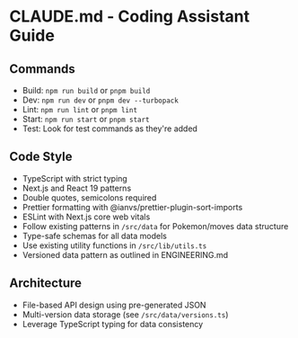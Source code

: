 # CLAUDE.md - Coding Assistant Guide

## Commands
- Build: `npm run build` or `pnpm build`
- Dev: `npm run dev` or `pnpm dev --turbopack`
- Lint: `npm run lint` or `pnpm lint`
- Start: `npm run start` or `pnpm start`
- Test: Look for test commands as they're added

## Code Style
- TypeScript with strict typing
- Next.js and React 19 patterns
- Double quotes, semicolons required
- Prettier formatting with @ianvs/prettier-plugin-sort-imports
- ESLint with Next.js core web vitals
- Follow existing patterns in `/src/data` for Pokemon/moves data structure
- Type-safe schemas for all data models
- Use existing utility functions in `/src/lib/utils.ts`
- Versioned data pattern as outlined in ENGINEERING.md

## Architecture
- File-based API design using pre-generated JSON
- Multi-version data storage (see `/src/data/versions.ts`)
- Leverage TypeScript typing for data consistency